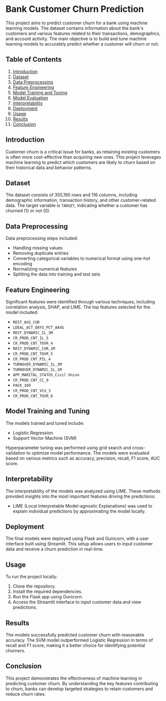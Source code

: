 
# Bank Customer Churn Prediction

This project aims to predict customer churn for a bank using machine learning models. The dataset contains information about the bank's customers and various features related to their transactions, demographics, and account activity. The main objective is to build and tune machine learning models to accurately predict whether a customer will churn or not.

## Table of Contents
1. [Introduction](#introduction)
2. [Dataset](#dataset)
3. [Data Preprocessing](#data-preprocessing)
4. [Feature Engineering](#feature-engineering)
5. [Model Training and Tuning](#model-training-and-tuning)
6. [Model Evaluation](#model-evaluation)
7. [Interpretability](#interpretability)
8. [Deployment](#deployment)
9. [Usage](#usage)
10. [Results](#results)
11. [Conclusion](#conclusion)

## Introduction
Customer churn is a critical issue for banks, as retaining existing customers is often more cost-effective than acquiring new ones. This project leverages machine learning to predict which customers are likely to churn based on their historical data and behavior patterns.

## Dataset
The dataset consists of 355,190 rows and 116 columns, including demographic information, transaction history, and other customer-related data. The target variable is `TARGET`, indicating whether a customer has churned (1) or not (0).

## Data Preprocessing
Data preprocessing steps included:
- Handling missing values
- Removing duplicate entries
- Converting categorical variables to numerical format using one-hot encoding
- Normalizing numerical features
- Splitting the data into training and test sets

## Feature Engineering
Significant features were identified through various techniques, including correlation analysis, SHAP, and LIME. The top features selected for the model included:
- `REST_AVG_CUR`
- `LDEAL_ACT_DAYS_PCT_AAVG`
- `REST_DYNAMIC_IL_3M`
- `CR_PROD_CNT_IL_5`
- `CR_PROD_CNT_TOVR_4`
- `REST_DYNAMIC_CUR_1M`
- `CR_PROD_CNT_TOVR_5`
- `CR_PROD_CNT_PIL_4`
- `TURNOVER_DYNAMIC_IL_3M`
- `TURNOVER_DYNAMIC_IL_1M`
- `APP_MARITAL_STATUS_Civil Union`
- `CR_PROD_CNT_CC_9`
- `PACK_109`
- `CR_PROD_CNT_VCU_3`
- `CR_PROD_CNT_TOVR_6`

## Model Training and Tuning
The models trained and tuned include:
- Logistic Regression
- Support Vector Machine (SVM)

Hyperparameter tuning was performed using grid search and cross-validation to optimize model performance. The models were evaluated based on various metrics such as accuracy, precision, recall, F1 score, AUC score.


  

## Interpretability
The interpretability of the models was analyzed using LIME. These methods provided insights into the most important features driving the predictions:

- LIME (Local Interpretable Model-agnostic Explanations) was used to explain individual predictions by approximating the model locally.

## Deployment
The final models were deployed using Flask and Gunicorn, with a user interface built using Streamlit. This setup allows users to input customer data and receive a churn prediction in real-time.

## Usage
To run the project locally:
1. Clone the repository.
2. Install the required dependencies.
3. Run the Flask app using Gunicorn.
4. Access the Streamlit interface to input customer data and view predictions.

## Results
The models successfully predicted customer churn with reasonable accuracy. The SVM model outperformed Logistic Regression in terms of recall and F1 score, making it a better choice for identifying potential churners.

## Conclusion
This project demonstrates the effectiveness of machine learning in predicting customer churn. By understanding the key features contributing to churn, banks can develop targeted strategies to retain customers and reduce churn rates.

